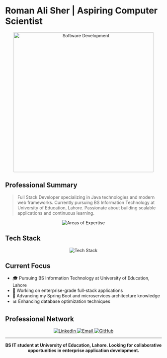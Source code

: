 # Roman Ali Sher | Aspiring Computer Scientist

<div align="center">
  <img src="https://raw.githubusercontent.com/gist/patevs/b007a0e98fb216438d4cbf559fac4166/raw/88f20c9d749d756be63f22b09f3c4ac570bc5101/programming.gif" width="450" alt="Software Development">
</div>

## Professional Summary

> Full Stack Developer specializing in Java technologies and modern web frameworks. Currently pursuing BS Information Technology at University of Education, Lahore. Passionate about building scalable applications and continuous learning.

<div align="center">
  <img src="https://readme-typing-svg.herokuapp.com?font=Montserrat&weight=600&size=18&pause=1000&color=4F94EF&center=true&vCenter=true&width=600&lines=Java+and+Spring+Boot+Development;Frontend+Development;Full+Stack+Web+Applications;Database+Design+and+Optimization;BS+IT+Student+at+UE+Lahore" alt="Areas of Expertise" />
</div>

## Tech Stack

<div align="center">
  <img src="https://skillicons.dev/icons?i=java,idea,spring,js,react,mysql,postgres,git,github,react,tailwind,postman,html,css,c,docker&theme=light" alt="Tech Stack" />
  
</div>

## Current Focus

- 🎓 Pursuing BS Information Technology at University of Education, Lahore
- 🔭 Working on enterprise-grade full-stack applications
- 🌱 Advancing my Spring Boot and microservices architecture knowledge
- 📊 Enhancing database optimization techniques



## Professional Network

<div align="center">
  <a href="https://www.linkedin.com/in/roman-ali-a4a688343/" target="_blank">
    <img src="https://img.shields.io/badge/LinkedIn-0077B5?style=for-the-badge&logo=linkedin&logoColor=white" alt="LinkedIn" />
  </a>
  <a href="rumanali89011@gmail.com" target="_blank">
    <img src="https://img.shields.io/badge/Email-D14836?style=for-the-badge&logo=gmail&logoColor=white" alt="Email" />
  </a>
  <a href="https://github.com/RomanAliSher" target="_blank">
    <img src="https://img.shields.io/badge/GitHub-100000?style=for-the-badge&logo=github&logoColor=white" alt="GitHub" />
  </a>
</div>

<hr>

<div align="center">
  <p><strong>BS IT student at University of Education, Lahore. Looking for collaborative opportunities in enterprise application development.</strong></p>
</div>
